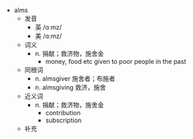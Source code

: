 - alms
  - 发音
    - 英 /ɑːmz/
    - 美 /ɑ:mz/
  - 词义
    - n. 捐献；救济物，施舍金
      - money, food etc given to poor people in the past
  - 同根词
    - n. almsgiver 施舍者；布施者
    - n. almsgiving 救济，施舍
  - 近义词
    - n. 捐献；救济物，施舍金
      - contribution
      - subscription
  - 补充